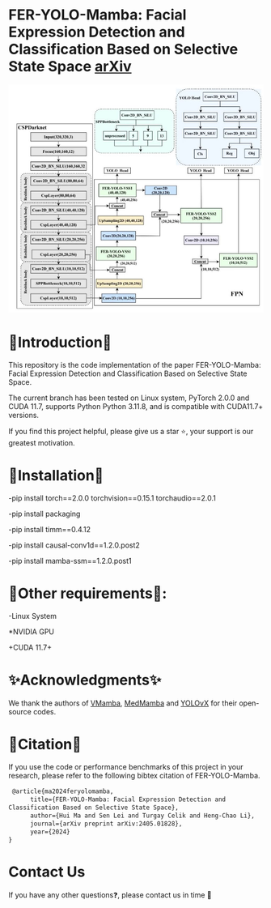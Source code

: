 # FER-YOLO-Mamba: Facial Expression Detection and Classification Based on Selective State Space [arXiv](https://arxiv.org/pdf/2405.01828)

![image](https://github.com/SwjtuMa/FER-YOLO-Mamba/blob/main/FER-YOLO-Mamba.jpg)

# 📝Introduction📝

This repository is the code implementation of the paper FER-YOLO-Mamba: Facial Expression Detection and Classification Based on Selective State Space.

The current branch has been tested on Linux system, PyTorch 2.0.0 and CUDA 11.7, supports Python Python 3.11.8, and is compatible with CUDA11.7+ versions.

If you find this project helpful, please give us a star ⭐️, your support is our greatest motivation.

# 📌Installation📌
-pip install torch==2.0.0 torchvision==0.15.1 torchaudio==2.0.1 

-pip install packaging

-pip install timm==0.4.12

-pip install causal-conv1d==1.2.0.post2 

-pip install mamba-ssm==1.2.0.post1 

# 📜Other requirements📜:
-Linux System

*NVIDIA GPU

+CUDA 11.7+

# ✨Acknowledgments✨
We thank the authors of  [VMamba](https://github.com/MzeroMiko/VMamba), [MedMamba](https://github.com/YubiaoYue/MedMamba) and [YOLOvX](https://github.com/bubbliiiing/yolox-pytorch) for their open-source codes.

# 💞Citation💞
If you use the code or performance benchmarks of this project in your research, please refer to the following bibtex citation of FER-YOLO-Mamba.
```
 @article{ma2024feryolomamba,
      title={FER-YOLO-Mamba: Facial Expression Detection and Classification Based on Selective State Space}, 
      author={Hui Ma and Sen Lei and Turgay Celik and Heng-Chao Li},
      journal={arXiv preprint arXiv:2405.01828},
      year={2024}
}
```

# Contact Us
If you have any other questions❓, please contact us in time 👬
